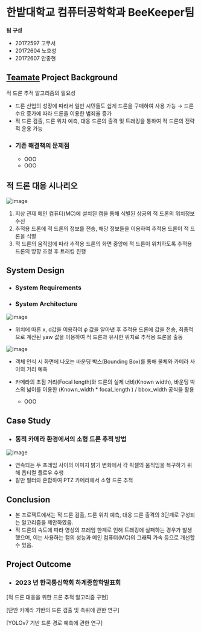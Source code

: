 # 한밭대학교 컴퓨터공학학과 BeeKeeper팀

**팀 구성**
- 20172597 고무서 
- 20172604 노호성
- 20172607 안종현

## <u>Teamate</u> Project Background
 적 드론 추적 알고리즘의 필요성
  - 드론 산업의 성장에 따라서 일반 시민들도 쉽게 드론을 구매하여 사용 가능 → 드론 수요 증가에 따라 드론을 이용한 범죄율 증가
  - 적 드론 검출, 드론 위치 예측, 대응 드론의 출격 및 트래킹을 통하여 적 드론의 전략적 운용 가능 
- ### 기존 해결책의 문제점
  - OOO
  - OOO
## 적 드론 대응 시나리오
![image](https://github.com/HBNU-SWUNIV/come-capstone23-beekeeper/assets/127067204/94d1110a-f198-4abb-9994-fc6588ff0f01)
1. 지상 관제 메인 컴퓨터(MC)에 설치된 캠을 통해 식별된 상공의 적 드론의 위치정보 수신
2. 추적용 드론에 적 드론의 정보를 전송, 해당 정보들을 이용하여 추적용 드론이 적 드론을 식별
3. 적 드론의 움직임에 따라 추적용 드론의 화면 중앙에 적 드론이 위치하도록 추적용 드론의 방향 조정 후 트래킹 진행 

## System Design
  - ### System Requirements
  - ### System Architecture
![image](https://github.com/HBNU-SWUNIV/come-capstone23-beekeeper/assets/127067204/fed5f702-a33c-46c6-973b-e24aceafdfbb)
  
  - 위치에 따른 x, d값을 이용하여 𝜙 값을 알아낸 후 추적용 드론에 값을 전송, 최종적으로 계산된 yaw 값을 이용하여 적 드론과 유사한 위치로 추적용 드론을 출동
    
![image](https://github.com/HBNU-SWUNIV/come-capstone23-beekeeper/assets/127067204/bfcf55e4-cc8f-46a0-afcc-5fd6d49afff5)


  - 객체 인식 시 화면에 나오는 바운딩 박스(Bounding Box)를 통해 물체와 카메라 사이의 거리 예측
  - 카메라의 초점 거리(Focal length)와 드론의 실제 너비(Known width), 바운딩 박스의 넓이를 이용한 (Known_width * focal_length ) / bbox_width 공식을 활용

    - OOO
    
## Case Study
  - ### 동적 카메라 환경에서의 소형 드론 추적 방법
 ![image](https://github.com/HBNU-SWUNIV/come-capstone23-beekeeper/assets/127067204/6b306e21-8529-4424-8b36-0931701bbc52)

  - 연속되는 두 프레임 사이의 이미지 밝기 변화에서 각 픽셀의 움직임을 복구하기 위해 옵티컬 플로우 수행 
  - 칼만 필터와 혼합하여 PTZ 카메라에서 소형 드론 추적
    
## Conclusion
  -  본 프로젝트에서는 적 드론 검출, 드론 위치 예측, 대응 드론 출격의 3단계로 구성되는 알고리즘을 제안하였음. 
  -  적 드론의 속도에 따라 영상의 프레임 한계로 인해 트래킹에 실패하는 경우가 발생했으며, 이는 사용하는 캠의 성능과 메인 컴퓨터(MC)의 그래픽 가속 등으로 개선할 수 있음.
  
## Project Outcome
- ### 2023 년 한국통신학회 하계종합학발표회
[적 드론 대응을 위한 드론 추적 알고리즘 구현]

[단안 카메라 기반의 드론 검출 및 측위에 관한 연구]

[YOLOv7 기반 드론 경로 예측에 관한 연구]
